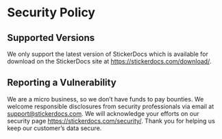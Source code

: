 # Security Policy

## Supported Versions

We only support the latest version of StickerDocs which is available for download on the StickerDocs site at https://stickerdocs.com/download/.

## Reporting a Vulnerability

We are a micro business, so we don’t have funds to pay bounties. We welcome responsible disclosures from security professionals via email at support@stickerdocs.com. We will acknowledge your efforts on our security page https://stickerdocs.com/security/. Thank you for helping us keep our customer’s data secure.
